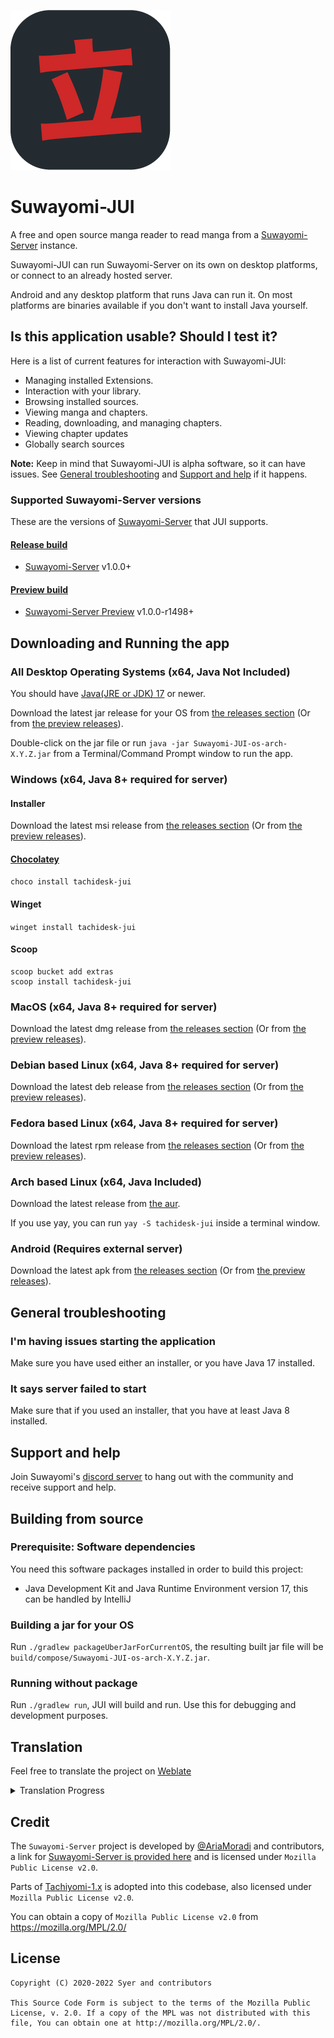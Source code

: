 
![image](resources/icon.png)
# Suwayomi-JUI
A free and open source manga reader to read manga from a [Suwayomi-Server][tachidesk-server] instance.

Suwayomi-JUI can run Suwayomi-Server on its own on desktop platforms, or connect to an already hosted server. 

Android and any desktop platform that runs Java can run it. On most platforms are binaries available if you don't want to install Java yourself.

## Is this application usable? Should I test it?
Here is a list of current features for interaction with Suwayomi-JUI:

- Managing installed Extensions.
- Interaction with your library.
- Browsing installed sources.
- Viewing manga and chapters.
- Reading, downloading, and managing chapters.
- Viewing chapter updates
- Globally search sources

**Note:** Keep in mind that Suwayomi-JUI is alpha software, so it can have issues. See [General troubleshooting](#general-troubleshooting) and [Support and help](#support-and-help) if it happens.

### Supported Suwayomi-Server versions
These are the versions of [Suwayomi-Server][tachidesk-server] that JUI supports.
#### [Release build][release]
- [Suwayomi-Server][tachidesk-server] v1.0.0+
#### [Preview build][preview]
- [Suwayomi-Server Preview][tachidesk-server-preview] v1.0.0-r1498+

## Downloading and Running the app
### All Desktop Operating Systems (x64, Java Not Included)
You should have [Java(JRE or JDK) 17](https://adoptium.net/) or newer.

Download the latest jar release for your OS from [the releases section][release] (Or from [the preview releases][preview]).

Double-click on the jar file or run `java -jar Suwayomi-JUI-os-arch-X.Y.Z.jar` from a Terminal/Command Prompt window to run the app.

### Windows (x64, Java 8+ required for server)
#### Installer
Download the latest msi release from [the releases section][release] (Or from [the preview releases][preview]).
#### [Chocolatey](https://community.chocolatey.org/packages/tachidesk-jui)
`choco install tachidesk-jui`
#### Winget
`winget install tachidesk-jui`
#### Scoop
```shell
scoop bucket add extras
scoop install tachidesk-jui
```

### MacOS (x64, Java 8+ required for server)
Download the latest dmg release from [the releases section][release] (Or from [the preview releases][preview]).

### Debian based Linux (x64, Java 8+ required for server)
Download the latest deb release from [the releases section][release] (Or from [the preview releases][preview]).

### Fedora based Linux (x64, Java 8+ required for server)
Download the latest rpm release from [the releases section][release] (Or from [the preview releases][preview]).

### Arch based Linux (x64, Java Included)
Download the latest release from [the aur](https://aur.archlinux.org/packages/tachidesk-jui/).

If you use yay, you can run `yay -S tachidesk-jui` inside a terminal window.

### Android (Requires external server)
Download the latest apk from [the releases section][release] (Or from [the preview releases][preview]).

## General troubleshooting
### I'm having issues starting the application
Make sure you have used either an installer, or you have Java 17 installed.

### It says server failed to start
Make sure that if you used an installer, that you have at least Java 8 installed.

## Support and help
Join Suwayomi's [discord server](https://discord.gg/DDZdqZWaHA) to hang out with the community and receive support and help.

## Building from source
### Prerequisite: Software dependencies
You need this software packages installed in order to build this project:
- Java Development Kit and Java Runtime Environment version 17, this can be handled by IntelliJ
### Building a jar for your OS
Run `./gradlew packageUberJarForCurrentOS`, the resulting built jar file will be `build/compose/Suwayomi-JUI-os-arch-X.Y.Z.jar`.

### Running without package
Run `./gradlew run`, JUI will build and run. Use this for debugging and development purposes.

## Translation
Feel free to translate the project on [Weblate](https://hosted.weblate.org/projects/tachideskjui/desktop/)

<details><summary>Translation Progress</summary>
<a href="https://hosted.weblate.org/engage/tachideskjui/">
<img src="https://hosted.weblate.org/widgets/tachideskjui/-/desktop/multi-auto.svg" alt="Translation status" />
</a>
</details>

## Credit
The `Suwayomi-Server` project is developed by [@AriaMoradi](https://github.com/AriaMoradi) and contributors, a link for [Suwayomi-Server is provided here][tachidesk-server] and is licensed under `Mozilla Public License v2.0`.

Parts of [Tachiyomi-1.x](https://github.com/tachiyomiorg/tachiyomi-1.x) is adopted into this codebase, also licensed under `Mozilla Public License v2.0`.

You can obtain a copy of `Mozilla Public License v2.0` from https://mozilla.org/MPL/2.0/

## License

    Copyright (C) 2020-2022 Syer and contributors

    This Source Code Form is subject to the terms of the Mozilla Public
    License, v. 2.0. If a copy of the MPL was not distributed with this
    file, You can obtain one at http://mozilla.org/MPL/2.0/.


[release]: https://github.com/Suwayomi/Suwayomi-JUI/releases
[preview]: https://github.com/Suwayomi/Suwayomi-JUI-preview/releases
[tachidesk-server]: https://github.com/Suwayomi/Suwayomi-Server
[tachidesk-server-preview]: https://github.com/Suwayomi/Suwayomi-Server-preview/releases

